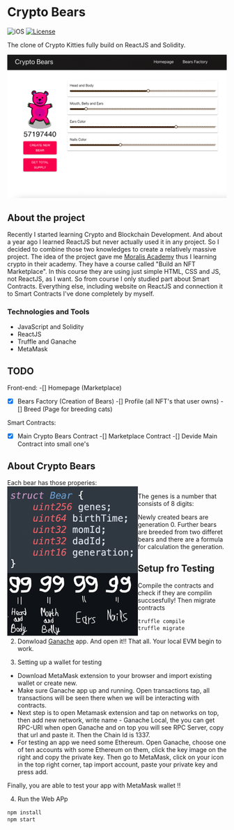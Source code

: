 # Crypto Bears

![iOS](https://img.shields.io/badge/iOS-ReactJS-yellow)
[![License](https://img.shields.io/github/license/romanrakhlin/CryptoBears)](https://github.com/romanrakhlin/CryptoBears/blob/master/LICENSE)

The clone of Crypto Kitties fully build on ReactJS and Solidity.

<img src="./images/preview.jpg" width="800" />

## About the project

Recently I started learning Crypto and Blockchain Development. And about a year ago I learned ReactJS but never actually used it in any project. So I decided to combine those two knowledges to create a relatively massive project. The idea of the project gave me <a href="https://academy.moralis.io">Moralis Academy</a> thus I learning crypto in their academy. They have a course called "Build an NFT Marketplace". In this course they are using just simple HTML, CSS and JS, not ReactJS, as I want. So from course I only studied part about Smart Contracts. Everything else, including website on ReactJS and connection it to Smart Contracts I've done completely by myself.

### Technologies and Tools
- JavaScript and Solidity
- ReactJS
- Truffle and Ganache
- MetaMask

## TODO
Front-end:
-[] Homepage (Marketplace)
-[X] Bears Factory (Creation of Bears)
-[] Profile (all NFT's that user owns)
-[] Breed (Page for breeding cats)

Smart Contracts:
-[X] Main Crypto Bears Contract 
-[] Marketplace Contract
-[] Devide Main Contract into small one's

## About Crypto Bears

Each bear has those properies:
<img src="./images/properties.jpg" align="left" width="300" />

The genes is a number that consists of 8 digits:
<img src="./images/DNA.jpg" align="left" width="300" />

Newly created bears are generation 0. Further bears are breeded from two differet bears and there are a formula for calculation the generation.

## Setup fro Testing

1) Compile the contracts and check if they are compilin succsesfully!
Then migrate contracts
```
truffle compile
truffle migrate
```
2) Donwload <a href="https://trufflesuite.com/ganache/">Ganache</a> app. And open it!! That all. Your local EVM begin to work.

3) Setting up a wallet for testing
- Download MetaMask extension to your browser and import existing wallet or create new.
- Make sure Ganache app up and running. Open transactions tap, all transactions will be seen there when we will be interacting with contracts.
- Next step is to open Metamask extension and tap on networks on top, then add new network, write name - Ganache Local, the you can get RPC-URl when open Ganache and on top you will see RPC Server, copy that url and paste it. Then the Chain Id is 1337.
- For testing an app we need some Ethereum. Open Ganache, choose one of ten accounts with some Ethereum on them, click the key image on the right and copy the private key. Then go to MetaMask, click on your icon in the top right corner, tap import account, paste your private key and press add.

Finally, you are able to test your app with MetaMask wallet !!

4) Run the Web APp
```
npm install
npm start
```
